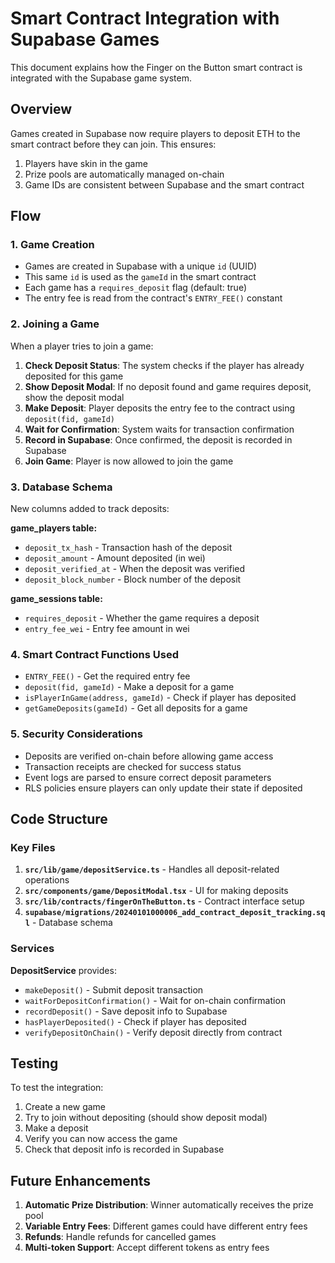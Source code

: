 # Smart Contract Integration with Supabase Games

This document explains how the Finger on the Button smart contract is integrated with the Supabase game system.

## Overview

Games created in Supabase now require players to deposit ETH to the smart contract before they can join. This ensures:
1. Players have skin in the game
2. Prize pools are automatically managed on-chain
3. Game IDs are consistent between Supabase and the smart contract

## Flow

### 1. Game Creation
- Games are created in Supabase with a unique `id` (UUID)
- This same `id` is used as the `gameId` in the smart contract
- Each game has a `requires_deposit` flag (default: true)
- The entry fee is read from the contract's `ENTRY_FEE()` constant

### 2. Joining a Game
When a player tries to join a game:

1. **Check Deposit Status**: The system checks if the player has already deposited for this game
2. **Show Deposit Modal**: If no deposit found and game requires deposit, show the deposit modal
3. **Make Deposit**: Player deposits the entry fee to the contract using `deposit(fid, gameId)`
4. **Wait for Confirmation**: System waits for transaction confirmation
5. **Record in Supabase**: Once confirmed, the deposit is recorded in Supabase
6. **Join Game**: Player is now allowed to join the game

### 3. Database Schema

New columns added to track deposits:

**game_players table:**
- `deposit_tx_hash` - Transaction hash of the deposit
- `deposit_amount` - Amount deposited (in wei)
- `deposit_verified_at` - When the deposit was verified
- `deposit_block_number` - Block number of the deposit

**game_sessions table:**
- `requires_deposit` - Whether the game requires a deposit
- `entry_fee_wei` - Entry fee amount in wei

### 4. Smart Contract Functions Used

- `ENTRY_FEE()` - Get the required entry fee
- `deposit(fid, gameId)` - Make a deposit for a game
- `isPlayerInGame(address, gameId)` - Check if player has deposited
- `getGameDeposits(gameId)` - Get all deposits for a game

### 5. Security Considerations

- Deposits are verified on-chain before allowing game access
- Transaction receipts are checked for success status
- Event logs are parsed to ensure correct deposit parameters
- RLS policies ensure players can only update their state if deposited

## Code Structure

### Key Files

1. **`src/lib/game/depositService.ts`** - Handles all deposit-related operations
2. **`src/components/game/DepositModal.tsx`** - UI for making deposits
3. **`src/lib/contracts/fingerOnTheButton.ts`** - Contract interface setup
4. **`supabase/migrations/20240101000006_add_contract_deposit_tracking.sql`** - Database schema

### Services

**DepositService** provides:
- `makeDeposit()` - Submit deposit transaction
- `waitForDepositConfirmation()` - Wait for on-chain confirmation
- `recordDeposit()` - Save deposit info to Supabase
- `hasPlayerDeposited()` - Check if player has deposited
- `verifyDepositOnChain()` - Verify deposit directly from contract

## Testing

To test the integration:

1. Create a new game
2. Try to join without depositing (should show deposit modal)
3. Make a deposit
4. Verify you can now access the game
5. Check that deposit info is recorded in Supabase

## Future Enhancements

1. **Automatic Prize Distribution**: Winner automatically receives the prize pool
2. **Variable Entry Fees**: Different games could have different entry fees
3. **Refunds**: Handle refunds for cancelled games
4. **Multi-token Support**: Accept different tokens as entry fees 